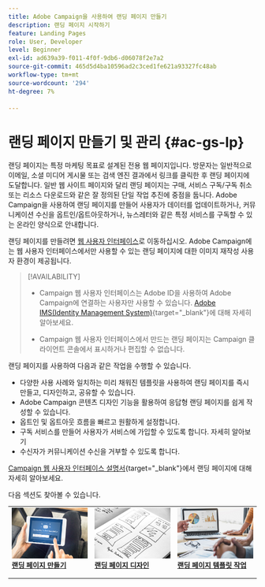 ```yaml
---
title: Adobe Campaign을 사용하여 랜딩 페이지 만들기
description: 랜딩 페이지 시작하기
feature: Landing Pages
role: User, Developer
level: Beginner
exl-id: ad639a39-f011-4f0f-9db6-d06078f2e7a2
source-git-commit: 465d5d4ba10596ad2c3ced1fe621a93327fc48ab
workflow-type: tm+mt
source-wordcount: '294'
ht-degree: 7%

---
```


# 랜딩 페이지 만들기 및 관리 {#ac-gs-lp}

랜딩 페이지는 특정 마케팅 목표로 설계된 전용 웹 페이지입니다. 방문자는 일반적으로 이메일, 소셜 미디어 게시물 또는 검색 엔진 결과에서 링크를 클릭한 후 랜딩 페이지에 도달합니다. 일반 웹 사이트 페이지와 달리 랜딩 페이지는 구매, 서비스 구독/구독 취소 또는 리소스 다운로드와 같은 잘 정의된 단일 작업 추진에 중점을 둡니다. Adobe Campaign을 사용하여 랜딩 페이지를 만들어 사용자가 데이터를 업데이트하거나, 커뮤니케이션 수신을 옵트인/옵트아웃하거나, 뉴스레터와 같은 특정 서비스를 구독할 수 있는 온라인 양식으로 안내합니다.

랜딩 페이지를 만들려면 [웹 사용자 인터페이스](../start/campaign-ui.md#campaign-web-user-interface-ac-web-ui)로 이동하십시오. Adobe Campaign에는 웹 사용자 인터페이스에서만 사용할 수 있는 랜딩 페이지에 대한 이미지 재작성 사용자 환경이 제공됩니다.

>[!AVAILABILITY]
>
>* Campaign 웹 사용자 인터페이스는 Adobe ID을 사용하여 Adobe Campaign에 연결하는 사용자만 사용할 수 있습니다. [Adobe IMS(Identity Management System)](https://helpx.adobe.com/kr/enterprise/using/identity.html){target="_blank"}에 대해 자세히 알아보세요.
>
>* Campaign 웹 사용자 인터페이스에서 만드는 랜딩 페이지는 Campaign 클라이언트 콘솔에서 표시하거나 편집할 수 없습니다.
>

랜딩 페이지를 사용하여 다음과 같은 작업을 수행할 수 있습니다.

* 다양한 사용 사례와 일치하는 미리 채워진 템플릿을 사용하여 랜딩 페이지를 즉시 만들고, 디자인하고, 공유할 수 있습니다.
* Adobe Campaign 콘텐츠 디자인 기능을 활용하여 응답형 랜딩 페이지를 쉽게 작성할 수 있습니다.
* 옵트인 및 옵트아웃 흐름을 빠르고 원활하게 설정합니다.
* 구독 서비스를 만들어 사용자가 서비스에 가입할 수 있도록 합니다. 자세히 알아보기
* 수신자가 커뮤니케이션 수신을 거부할 수 있도록 합니다.


[Campaign 웹 사용자 인터페이스 설명서](https://experienceleague.adobe.com/ko/docs/campaign-web/v8/landing-pages/get-started-lp){target="_blank"}에서 랜딩 페이지에 대해 자세히 알아보세요.

다음 섹션도 찾아볼 수 있습니다.

<table style="table-layout:fixed"><tr style="border: 0;">
<td>
<a href="https://experienceleague.adobe.com/ko/docs/campaign-web/v8/landing-pages/create-lp">
<img alt="리드" src="assets/do-not-localize/lp-subscription.jpeg">
</a>
<div><a href="https://experienceleague.adobe.com/ko/docs/campaign-web/v8/landing-pages/create-lp"><strong>랜딩 페이지 만들기</strong>
</div>
<p>
</td>
<td>
<a href="https://experienceleague.adobe.com/ko/docs/campaign-web/v8/landing-pages/lp-content">
<img alt="유효성 검사" src="assets/do-not-localize//lp-design.jpg">
</a>
<div>
<a href="https://experienceleague.adobe.com/ko/docs/campaign-web/v8/landing-pages/lp-content"><strong>랜딩 페이지 디자인</strong></a>
</div>
<p>
</td>
<td>
<a href="https://experienceleague.adobe.com/ko/docs/campaign-web/v8/landing-pages/lp-templates">
<img alt="유효성 검사" src="assets/do-not-localize/lp-reporting.jpg">
</a>
<div>
<a href="https://experienceleague.adobe.com/ko/docs/campaign-web/v8/landing-pages/lp-templates"><strong>랜딩 페이지 템플릿 작업</strong></a>
</div>
<p>
</td>
</tr></table>
